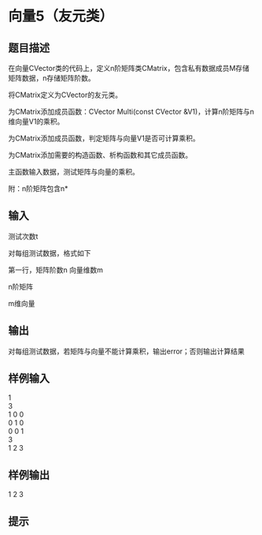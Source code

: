  # 向量5（友元类）  
  
 ## 题目描述  
  
  
 在向量CVector类的代码上，定义n阶矩阵类CMatrix，包含私有数据成员M存储矩阵数据，n存储矩阵阶数。  
  
 将CMatrix定义为CVector的友元类。  
  
 为CMatrix添加成员函数：CVector Multi(const CVector &V1)，计算n阶矩阵与n维向量V1的乘积。  
  
 为CMatrix添加成员函数，判定矩阵与向量V1是否可计算乘积。  
  
 为CMatrix添加需要的构造函数、析构函数和其它成员函数。  
  
 主函数输入数据，测试矩阵与向量的乘积。  
  
 附：n阶矩阵包含n*  
  
 ## 输入  
 测试次数t  
  
 对每组测试数据，格式如下  
  
 第一行，矩阵阶数n 向量维数m  
  
 n阶矩阵  
  
 m维向量  
  
 ## 输出  
 对每组测试数据，若矩阵与向量不能计算乘积，输出error；否则输出计算结果  
  
 ## 样例输入  
 1  
 3  
 1 0 0  
 0 1 0  
 0 0 1  
 3  
 1 2 3  
 ## 样例输出  
 1 2 3  
 ## 提示  
   
  
